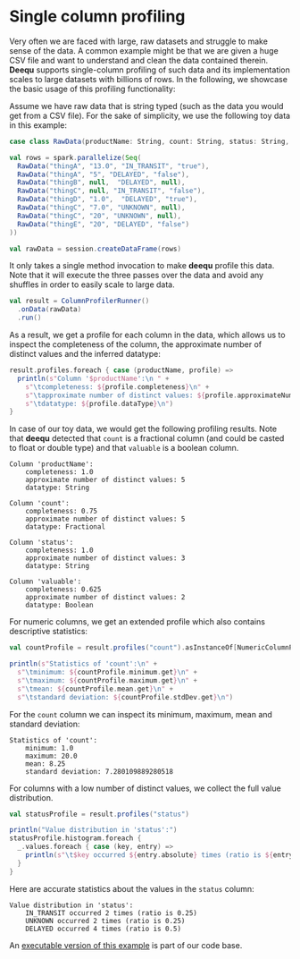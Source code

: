 # Single column profiling

Very often we are faced with large, raw datasets and struggle to make sense of the data. A common example might be that we are given a huge CSV file and want to understand and clean the data contained therein. **Deequ** supports single-column profiling of such data and its implementation scales to large datasets with billions of rows. In the following, we showcase the basic usage of this profiling functionality:


Assume we have raw data that is string typed (such as the data you would get from a CSV file). For the sake of simplicity, we use the following toy data in this example:

```scala
case class RawData(productName: String, count: String, status: String, valuable: String)

val rows = spark.parallelize(Seq(
  RawData("thingA", "13.0", "IN_TRANSIT", "true"),
  RawData("thingA", "5", "DELAYED", "false"),
  RawData("thingB", null,  "DELAYED", null),
  RawData("thingC", null, "IN_TRANSIT", "false"),
  RawData("thingD", "1.0",  "DELAYED", "true"),
  RawData("thingC", "7.0", "UNKNOWN", null),
  RawData("thingC", "20", "UNKNOWN", null),
  RawData("thingE", "20", "DELAYED", "false")
))

val rawData = session.createDataFrame(rows)
``` 

It only takes a single method invocation to make **deequ** profile this data. Note that it will execute the three passes over the data and avoid any shuffles in order to easily scale to large data.
```scala
val result = ColumnProfilerRunner()
  .onData(rawData)
  .run()
```

As a result, we get a profile for each column in the data, which allows us to inspect the completeness of the column,
the approximate number of distinct values and the inferred datatype:

```scala
result.profiles.foreach { case (productName, profile) =>
  println(s"Column '$productName':\n " +
    s"\tcompleteness: ${profile.completeness}\n" +
    s"\tapproximate number of distinct values: ${profile.approximateNumDistinctValues}\n" +
    s"\tdatatype: ${profile.dataType}\n")
}
```

In case of our toy data, we would get the following profiling results. Note that **deequ** detected that `count` is a fractional column (and could be casted to float or double type) and that `valuable` is a boolean column. 

```
Column 'productName':
 	completeness: 1.0
	approximate number of distinct values: 5
	datatype: String

Column 'count':
 	completeness: 0.75
	approximate number of distinct values: 5
	datatype: Fractional

Column 'status':
 	completeness: 1.0
	approximate number of distinct values: 3
	datatype: String

Column 'valuable':
 	completeness: 0.625
	approximate number of distinct values: 2
	datatype: Boolean
```

For numeric columns, we get an extended profile which also contains descriptive statistics:
```scala
val countProfile = result.profiles("count").asInstanceOf[NumericColumnProfile]

println(s"Statistics of 'count':\n" +
  s"\tminimum: ${countProfile.minimum.get}\n" +
  s"\tmaximum: ${countProfile.maximum.get}\n" +
  s"\tmean: ${countProfile.mean.get}\n" +
  s"\tstandard deviation: ${countProfile.stdDev.get}\n")
```

For the `count` column we can inspect its minimum, maximum, mean and standard deviation:
```
Statistics of 'count':
	minimum: 1.0
	maximum: 20.0
	mean: 8.25
	standard deviation: 7.280109889280518
```

For columns with a low number of distinct values, we collect the full value distribution.
```scala
val statusProfile = result.profiles("status")

println("Value distribution in 'status':")
statusProfile.histogram.foreach {
  _.values.foreach { case (key, entry) =>
    println(s"\t$key occurred ${entry.absolute} times (ratio is ${entry.ratio})")
  }
}
```
Here are accurate statistics about the values in the `status` column:
```
Value distribution in 'status':
	IN_TRANSIT occurred 2 times (ratio is 0.25)
	UNKNOWN occurred 2 times (ratio is 0.25)
	DELAYED occurred 4 times (ratio is 0.5)
```

An [executable version of this example](https://github.com/awslabs/deequ/blob/master/src/main/scala/com/amazon/deequ/examples/DataProfilingExample.scala) is part of our code base.
